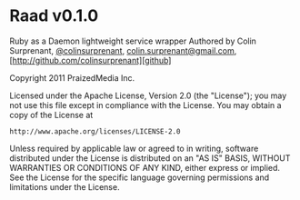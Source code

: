 Raad v0.1.0
================

Ruby as a Daemon lightweight service wrapper
Authored by Colin Surprenant, [@colinsurprenant][twitter], [colin.surprenant@gmail.com][gmail], [http://github.com/colinsurprenant][github]

  Copyright 2011 PraizedMedia Inc. 

  Licensed under the Apache License, Version 2.0 (the "License");
  you may not use this file except in compliance with the License.
  You may obtain a copy of the License at

    http://www.apache.org/licenses/LICENSE-2.0

  Unless required by applicable law or agreed to in writing, software
  distributed under the License is distributed on an "AS IS" BASIS,
  WITHOUT WARRANTIES OR CONDITIONS OF ANY KIND, either express or implied.
  See the License for the specific language governing permissions and
  limitations under the License.

[twitter]: http://twitter.com/colinsurprenant
[gmail]: colin.surprenant@gmail.com
[github]: http://github.com/colinsurprenant